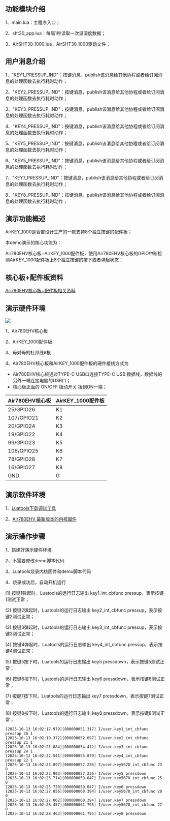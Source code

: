 ## 功能模块介绍

1、main.lua：主程序入口；

2、sht30_app.lua：每隔1秒读取一次温湿度数据；

3、AirSHT30_1000.lua：AirSHT30_1000驱动文件；

## 用户消息介绍

1、"KEY1_PRESSUP_IND"：按键消息，publish该消息给其他协程或者给订阅消息的处理函数去执行耗时动作；

2、"KEY2_PRESSUP_IND"：按键消息，publish该消息给其他协程或者给订阅消息的处理函数去执行耗时动作；

3、"KEY3_PRESSUP_IND"：按键消息，publish该消息给其他协程或者给订阅消息的处理函数去执行耗时动作；

4、"KEY4_PRESSUP_IND"：按键消息，publish该消息给其他协程或者给订阅消息的处理函数去执行耗时动作；

5、"KEY5_PRESSUP_IND"：按键消息，publish该消息给其他协程或者给订阅消息的处理函数去执行耗时动作；

6、"KEY5_PRESSUP_IND"：按键消息，publish该消息给其他协程或者给订阅消息的处理函数去执行耗时动作；

7、"KEY7_PRESSUP_IND"：按键消息，publish该消息给其他协程或者给订阅消息的处理函数去执行耗时动作；

8、"KEY8_PRESSUP_IND"：按键消息，publish该消息给其他协程或者给订阅消息的处理函数去执行耗时动作；

## 演示功能概述

AirKEY_1000是合宙设计生产的一款支持8个独立按键的配件板；

本demo演示的核心功能为：

Air780EHV核心板+AirKEY_1000配件板，使用Air780EHV核心板的GPIO中断检测AirKEY_1000配件板上8个独立按键的按下或者弹起状态；


## 核心板+配件板资料

[Air780EHV核心板+配件板相关资料](https://docs.openluat.com/air780ehv/product/shouce/)


## 演示硬件环境

![](https://docs.openluat.com/accessory/AirKEY_1000/image/Air780EHV_connection.jpg)

1、Air780EHV核心板

2、AirKEY_1000配件板

3、母对母的杜邦线9根

4、Air780EHV核心板和AirKEY_1000配件板的硬件接线方式为

- Air780EHV核心板通过TYPE-C USB口连接TYPE-C USB 数据线，数据线的另外一端连接电脑的USB口；
- 核心板正面的 ON/OFF 拨动开关 拨到ON一端；

| Air780EHV核心板 |  AirKEY_1000配件板 |
| ------------ | ------------------ |
|    25/GPIO26    |         K1         |
|    107/GPIO21    |         K2         |
|    20/GPIO24    |         K3         |
|    19/GPIO22    |         K4         |
|    99/GPIO23    |         K5         |
|    106/GPIO25    |         K6         |
|    78/GPIO28    |         K7         |
|    16/GPIO27    |         K8         |
|     GND     |         G          |


## 演示软件环境

1、[Luatools下载调试工具](https://docs.openluat.com/air780epm/common/Luatools/)

2、[Air780EHV 最新版本的内核固件](https://docs.openluat.com/air780ehv/luatos/firmware/version/)


## 演示操作步骤

1、搭建好演示硬件环境

2、不需要修改demo脚本代码

3、Luatools烧录内核固件和demo脚本代码

4、烧录成功后，自动开机运行

   (1) 按键1弹起时，Luatools的运行日志输出 key1_int_cbfunc pressup，表示按键1测试正常；

   (2) 按键2弹起时，Luatools的运行日志输出 key2_int_cbfunc pressup，表示按键2测试正常；

   (3) 按键3弹起时，Luatools的运行日志输出 key3_int_cbfunc pressup，表示按键3测试正常；

   (4) 按键4弹起时，Luatools的运行日志输出 key4_int_cbfunc pressup，表示按键4测试正常；

   (5) 按键5按下时，Luatools的运行日志输出 key5 pressdown，表示按键5测试正常；

   (6) 按键6按下时，Luatools的运行日志输出 key6 pressdown，表示按键6测试正常；

   (7) 按键7按下时，Luatools的运行日志输出 key7 pressdown，表示按键7测试正常；

   (8) 按键8按下时，Luatools的运行日志输出 key8 pressdown，表示按键8测试正常；

```
[2025-10-13 16:02:17.979][000000051.317] I/user.key1_int_cbfunc pressup 26 1
[2025-10-13 16:02:19.372][000000052.697] I/user.key2_int_cbfunc pressup 21 1
[2025-10-13 16:02:21.084][000000054.412] I/user.key3_int_cbfunc pressup 24 1
[2025-10-13 16:02:22.541][000000055.870] I/user.key4_int_cbfunc pressup 22 1
[2025-10-13 16:02:23.897][000000057.236] I/user.key5678_int_cbfunc 23 0
[2025-10-13 16:02:23.903][000000057.236] I/user.key5 pressdown
[2025-10-13 16:02:25.714][000000059.047] I/user.key5678_int_cbfunc 25 0
[2025-10-13 16:02:25.720][000000059.047] I/user.key6 pressdown
[2025-10-13 16:02:27.056][000000060.394] I/user.key5678_int_cbfunc 28 0
[2025-10-13 16:02:27.062][000000060.394] I/user.key7 pressdown
[2025-10-13 16:02:28.457][000000061.795] I/user.key5678_int_cbfunc 27 0
[2025-10-13 16:02:28.463][000000061.795] I/user.key8 pressdown

```


